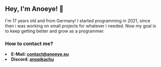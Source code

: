 ## Hey, I'm Anoeye! 👋
I'm 17 years old and from Germany! I started programming in 2021, since then i was working on small projects for whatever i needed. Now my goal is to keep getting better and grow as a programmer.

### How to contact me?
<li><strong>E-Mail:<strong> <a href="mailto:contact@anoeye.eu">contact@anoeye.eu</a></li>
<li><strong>Discord:</strong> <a href="https://discord.com/users/557957462032908288">anopikachu</a></li>
